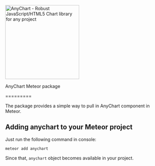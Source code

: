 [<img src="https://cdn.anychart.com/images/logo-transparent-segoe.png?2" width="234px" alt="AnyChart - Robust JavaScript/HTML5 Chart library for any project">](http://www.anychart.com)

AnyChart Meteor package

=========

The package provides a simple way to pull in AnyChart component in Meteor.

## Adding anychart to your Meteor project

Just run the following command in console:
```
meteor add anychart
```

Since that, `anychart` object becomes available in your project.